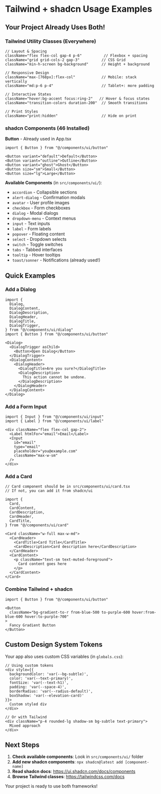 # Tailwind + shadcn Usage Examples

## Your Project Already Uses Both!

### Tailwind Utility Classes (Everywhere)
```tsx
// Layout & Spacing
className="flex flex-col gap-4 p-6"          // Flexbox + spacing
className="grid grid-cols-2 gap-3"          // CSS Grid
className="min-h-screen bg-background"      // Height + background

// Responsive Design
className="max-[768px]:flex-col"            // Mobile: stack vertically
className="md:p-6 p-4"                      // Tablet+: more padding

// Interactive States
className="hover:bg-accent focus:ring-2"   // Hover & focus states
className="transition-colors duration-200"  // Smooth transitions

// Print Styles
className="print:hidden"                    // Hide on print
```

### shadcn Components (46 Installed)

**Button** - Already used in App.tsx
```tsx
import { Button } from "@/components/ui/button"

<Button variant="default">Default</Button>
<Button variant="outline">Outline</Button>
<Button variant="ghost">Ghost</Button>
<Button size="sm">Small</Button>
<Button size="lg">Large</Button>
```

**Available Components** (in `src/components/ui/`):
- `accordion` - Collapsible sections
- `alert-dialog` - Confirmation modals
- `avatar` - User profile images
- `checkbox` - Form checkboxes
- `dialog` - Modal dialogs
- `dropdown-menu` - Context menus
- `input` - Text inputs
- `label` - Form labels
- `popover` - Floating content
- `select` - Dropdown selects
- `switch` - Toggle switches
- `tabs` - Tabbed interfaces
- `tooltip` - Hover tooltips
- `toast/sonner` - Notifications (already used!)

## Quick Examples

### Add a Dialog
```tsx
import {
  Dialog,
  DialogContent,
  DialogDescription,
  DialogHeader,
  DialogTitle,
  DialogTrigger,
} from "@/components/ui/dialog"
import { Button } from "@/components/ui/button"

<Dialog>
  <DialogTrigger asChild>
    <Button>Open Dialog</Button>
  </DialogTrigger>
  <DialogContent>
    <DialogHeader>
      <DialogTitle>Are you sure?</DialogTitle>
      <DialogDescription>
        This action cannot be undone.
      </DialogDescription>
    </DialogHeader>
  </DialogContent>
</Dialog>
```

### Add a Form Input
```tsx
import { Input } from "@/components/ui/input"
import { Label } from "@/components/ui/label"

<div className="flex flex-col gap-2">
  <Label htmlFor="email">Email</Label>
  <Input
    id="email"
    type="email"
    placeholder="you@example.com"
    className="max-w-sm"
  />
</div>
```

### Add a Card
```tsx
// Card component should be in src/components/ui/card.tsx
// If not, you can add it from shadcn/ui

import {
  Card,
  CardContent,
  CardDescription,
  CardHeader,
  CardTitle,
} from "@/components/ui/card"

<Card className="w-full max-w-md">
  <CardHeader>
    <CardTitle>Card Title</CardTitle>
    <CardDescription>Card description here</CardDescription>
  </CardHeader>
  <CardContent>
    <p className="text-sm text-muted-foreground">
      Card content goes here
    </p>
  </CardContent>
</Card>
```

### Combine Tailwind + shadcn
```tsx
import { Button } from "@/components/ui/button"

<Button
  className="bg-gradient-to-r from-blue-500 to-purple-600 hover:from-blue-600 hover:to-purple-700"
>
  Fancy Gradient Button
</Button>
```

## Custom Design System Tokens

Your app also uses custom CSS variables (in `globals.css`):

```tsx
// Using custom tokens
<div style={{
  backgroundColor: 'var(--bg-subtle)',
  color: 'var(--text-primary)',
  fontSize: 'var(--text-h1)',
  padding: 'var(--space-4)',
  borderRadius: 'var(--radius-default)',
  boxShadow: 'var(--elevation-card)'
}}>
  Custom styled div
</div>

// Or with Tailwind
<div className="p-4 rounded-lg shadow-sm bg-subtle text-primary">
  Mixed approach
</div>
```

## Next Steps

1. **Check available components**: Look in `src/components/ui/` folder
2. **Add new shadcn components**: `npx shadcn@latest add [component-name]`
3. **Read shadcn docs**: https://ui.shadcn.com/docs/components
4. **Browse Tailwind classes**: https://tailwindcss.com/docs

Your project is ready to use both frameworks!
